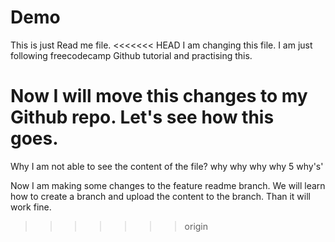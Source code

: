 # Demo

This is just Read me file. 
<<<<<<< HEAD
I am changing this file. 
I am just following freecodecamp Github tutorial and practising this.

Now I will move this changes to my Github repo. 
Let's see how this goes.
=======
Why I am not able to see the content of the file?
why
why
why
why
5 why's'

Now I am making some changes to the feature readme branch.
We will learn how to create a branch and upload the content to the branch.
Than it will work fine. 

>>>>>>> origin
